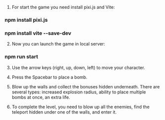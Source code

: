 1) For start the game you need install pixi.js and Vite:
### npm install pixi.js 
### npm install vite --save-dev

2) Now you can launch the game in local server:
### npm run start

3) Use the arrow keys (right, up, down, left) to move your character.

4) Press the Spacebar to place a bomb.

5) Blow up the walls and collect the bonuses hidden underneath. There are several types: increased explosion radius, ability to place multiple bombs at once, an extra life.

6) To complete the level, you need to blow up all the enemies, find the teleport hidden under one of the walls, and enter it.



